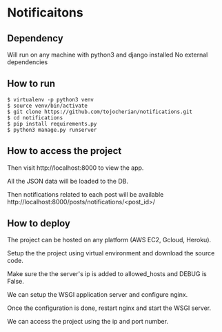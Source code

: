 # Notificaitons

## Dependency

Will run on any machine with python3 and django installed
No external dependencies

## How to run

```
$ virtualenv -p python3 venv
$ source venv/bin/activate
$ git clone https://github.com/tojocherian/notifications.git
$ cd notifications
$ pip install requirements.py
$ python3 manage.py runserver
```
## How to access the project

Then visit http://localhost:8000 to view the app.

All the JSON data will be loaded to the DB.

Then notifications related to each post will be available http://localhost:8000/posts/notifications/<post_id>/


## How to deploy

The project can be hosted on any platform (AWS EC2, Gcloud, Heroku).

Setup the the project using virtual environment and download the source code.

Make sure the the server's ip is added to allowed_hosts and DEBUG is False.

We can setup the WSGI application server and configure nginx. 

Once the configuration is done, restart nginx and start the WSGI server.

We can access the project using the ip and port number.


